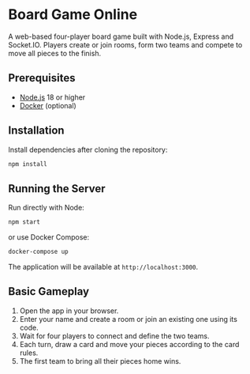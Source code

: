 # Board Game Online

A web-based four-player board game built with Node.js, Express and Socket.IO. Players create or join rooms, form two teams and compete to move all pieces to the finish.

## Prerequisites
- [Node.js](https://nodejs.org/) 18 or higher
- [Docker](https://docs.docker.com/get-docker/) (optional)

## Installation
Install dependencies after cloning the repository:

```bash
npm install
```

## Running the Server
Run directly with Node:

```bash
npm start
```

or use Docker Compose:

```bash
docker-compose up
```

The application will be available at `http://localhost:3000`.

## Basic Gameplay
1. Open the app in your browser.
2. Enter your name and create a room or join an existing one using its code.
3. Wait for four players to connect and define the two teams.
4. Each turn, draw a card and move your pieces according to the card rules.
5. The first team to bring all their pieces home wins.
